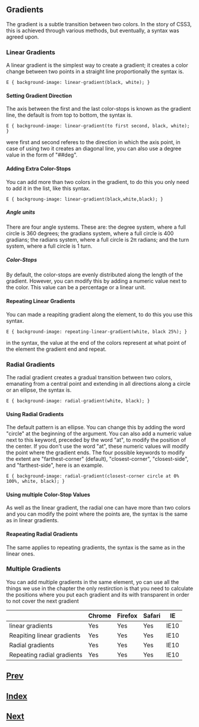 ## Gradients

The gradient is a subtle transition between two colors. In the story of CSS3, this is achieved through various methods, but eventually, a syntax was agreed upon.

### Linear Gradients

A linear gradient is the simplest way to create a gradient; it creates a color change between two points in a straight line proportionally the syntax is.

```
E { background-image: linear-gradient(black, white); }
```

#### Setting Gradient Direction

The axis between the first and the last color-stops is known as the gradient line, the default is from top to bottom, the syntax is.

```
E { background-image: linear-gradient(to first second, black, white); }
```

were first and second referes to the direction in which the axis point, in case of using two it creates an diagonal line, you can also use a degree value in the form of "##deg".

#### Adding Extra Color-Stops

You can add more than two colors in the gradient, to do this you only need to add it in the list, like this syntax.

```
E { backgroung-image: linear-gradient(black,white,black); }
```

##### Angle units

There are four angle systems. These are: the degree system, where a full circle is 360 degrees; the gradians system, where a full circle is 400 gradians; the radians system, where a full circle is 2π radians; and the turn system, where a full circle is 1 turn.

##### Color-Stops

By default, the color-stops are evenly distributed along the length of the gradient. However, you can modify this by adding a numeric value next to the color. This value can be a percentage or a linear unit.

#### Repeating Linear Gradients

You can made a reapiting gradient along the element, to do this you use this syntax.

```
E { background-image: repeating-linear-gradient(white, black 25%); }
```

in the syntax, the value at the end of the colors represent at what point of the element the gradient end and repeat.

### Radial Gradients

The radial gradient creates a gradual transition between two colors, emanating from a central point and extending in all directions along a circle or an ellipse, the syntax is.

```
E { background-image: radial-gradient(white, black); }
```

#### Using Radial Gradients

The default pattern is an ellipse. You can change this by adding the word "circle" at the beginning of the argument. You can also add a numeric value next to this keyword, preceded by the word "at", to modify the position of the center. If you don't use the word "at", these numeric values will modify the point where the gradient ends. The four possible keywords to modify the extent are "farthest-corner" (default), "closest-corner", "closest-side", and "farthest-side", here is an example.

```
E { background-image: radial-gradient(closest-corner circle at 0% 100%, white, black); }
```

#### Using multiple Color-Stop Values

As well as the linear gradient, the radial one can have more than two colors and you can modify the point where the points are, the syntax is the same as in linear gradients.

#### Reapeating Radial Gradients

The same applies to repeating gradients, the syntax is the same as in the linear ones.

### Multiple Gradients

You can add multiple gradients in the same element, yo can use all the things we use in the chapter the only restirction is that you need to calculate the positions where you put each gradient and its with transparent in order to not cover the next gradient

|                              | Chrome | Firefox | Safari |   IE |
| ---------------------------- | ------ | ------- | ------ | ---- |
| linear gradients             |   Yes  |    Yes  |   Yes  | IE10 |
| Reapiting linear gradients   |   Yes  |    Yes  |   Yes  | IE10 |
| Radial gradients             |   Yes  |    Yes  |   Yes  | IE10 |
| Repeating radial gradients   |   Yes  |    Yes  |   Yes  | IE10 |


## [Prev](https://github.com/IIKUYY/CSS/tree/main/Chapter10/Ch10.md)
## [Index](https://github.com/IIKUYY/CSS/tree/main/index.md)
## [Next](https://github.com/IIKUYY/CSS/tree/main/Chapter14/Ch14.md)
